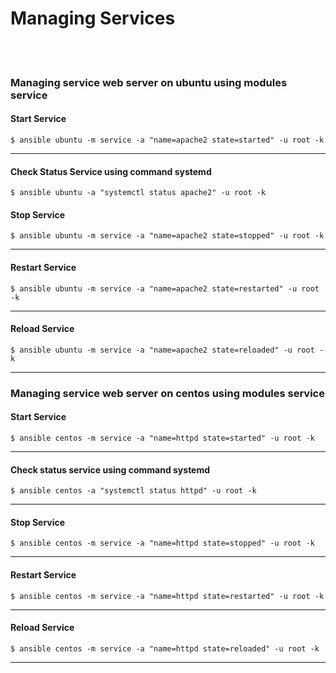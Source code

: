# Managing Services
<br><br>
### Managing service web server on ubuntu using modules service
#### Start Service
```
$ ansible ubuntu -m service -a "name=apache2 state=started" -u root -k
```
---
#### Check Status Service using command systemd
```
$ ansible ubuntu -a "systemctl status apache2" -u root -k
```
#### Stop Service
```
$ ansible ubuntu -m service -a "name=apache2 state=stopped" -u root -k
```
---
#### Restart Service
```
$ ansible ubuntu -m service -a "name=apache2 state=restarted" -u root -k
```
---
#### Reload Service
```
$ ansible ubuntu -m service -a "name=apache2 state=reloaded" -u root -k
```
---

### Managing service web server on centos using modules service
#### Start Service
```
$ ansible centos -m service -a "name=httpd state=started" -u root -k
```
---
#### Check status service using command systemd
```
$ ansible centos -a "systemctl status httpd" -u root -k
```
---
#### Stop Service
```
$ ansible centos -m service -a "name=httpd state=stopped" -u root -k
```
---
#### Restart Service
```
$ ansible centos -m service -a "name=httpd state=restarted" -u root -k
```
---
#### Reload Service
```
$ ansible centos -m service -a "name=httpd state=reloaded" -u root -k
```
---
